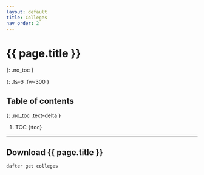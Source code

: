 ```yaml
---
layout: default
title: Colleges
nav_order: 2
---
```


# {{ page.title }}
{: .no_toc }

{: .fs-6 .fw-300 }

## Table of contents
{: .no_toc .text-delta }

1. TOC
{:toc}

---

## Download {{ page.title }}

```
dafter get colleges
```
